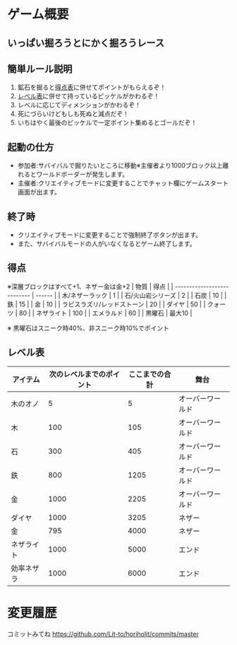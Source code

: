 
# ゲーム概要
## いっぱい掘ろうとにかく掘ろうレース
## 簡単ルール説明
1. 鉱石を掘ると[得点表](#得点)に併せてポイントがもらえるぞ！
2. [レベル表](#レベル表)に併せて持っているピッケルがかわるぞ！
3. レベルに応じてディメンションがかわるぞ！
4. 死にづらいけどもしも死ぬと減点だぞ！
5. いちはやく最後のピッケルで一定ポイント集めるとゴールだぞ！

## 起動の仕方
-   参加者:サバイバルで掘りたいところに移動※主催者より1000ブロック以上離れるとワールドボーダーが発生します。
-   主催者:クリエイティブモードに変更することでチャット欄にゲームスタート画面が出ます。
## 終了時
-   クリエイティブモードに変更することで強制終了ボタンが出ます。
-   また、サバイバルモードの人がいなくなるとゲーム終了します。


## 得点
※深層ブロックはすべて+1、ネザー金は金+2
| 物質                        | 得点   |
| --------------------------- | ------ |
| 木/ネザーラック             | 1      |
| 石/火山岩シリーズ           | 2      |
| 石炭                        | 10     |
| 鉄                          | 15     |
| 金                          | 10     |
| ラピスラズリ/レッドストーン | 20     |
| ダイヤ                      | 50     |
| クォーツ                    | 80     |
| ネザライト                  | 100    |
| エメラルド                  | 60     |
| 黒曜石                      | 最大10 |

※ 黒曜石はスニーク時40%、非スニーク時10%でポイント

## レベル表
| アイテム   | 次のレベルまでのポイント | ここまでの合計 | 舞台             |
| ---------- | ------------------------ | -------------- | ---------------- |
| 木のオノ   | 5                        | 5              | オーバーワールド |
| 木         | 100                      | 105            | オーバーワールド |
| 石         | 300                      | 405            | オーバーワールド |
| 鉄         | 800                      | 1205           | オーバーワールド |
| 金         | 1000                     | 2205           | オーバーワールド |
| ダイヤ     | 1000                     | 3205           | ネザー           |
| 金         | 795                      | 4000           | ネザー           |
| ネザライト | 1000                     | 5000           | エンド           |
| 効率ネザラ | 1000                     | 6000           | エンド           |


# 変更履歴
コミットみてね
https://github.com/Lit-to/horiholit/commits/master

